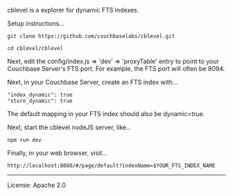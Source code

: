 cblevel is a explorer for dynamic FTS indexes.

Setup instructions...

    git clone https://github.com/couchbaselabs/cblevel.git

    cd cblevel/cblevel

Next, edit the config/index.js => 'dev' => 'proxyTable' entry to point
to your Couchbase Server's FTS port.  For example, the FTS port will
often be 8094.

Next, in your Couchbase Server, create an FTS index with...

    "index_dynamic": true
    "store_dynamic": true

The default mapping in your FTS index should also be dynamic=true.

Next, start the cblevel nodeJS server, like...

    npm run dev

Finally, in your web browser, visit...

    http://localhost:8080/#/page/default?indexName=$YOUR_FTS_INDEX_NAME

----
License: Apache 2.0
